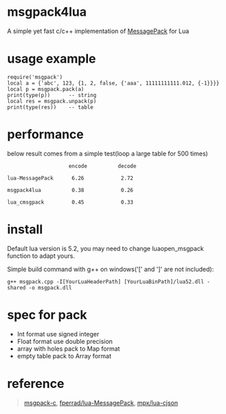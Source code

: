 # msgpack4lua
A simple yet fast c/c++ implementation of [MessagePack](https://msgpack.org/) for Lua

# usage example
```
require('msgpack')
local a = {'abc', 123, {1, 2, false, {'aaa', 11111111111.012, {-1}}}}
local p = msgpack.pack(a)
print(type(p))      -- string
local res = msgpack.unpack(p)
print(type(res))    -- table
```

# performance
below result comes from a simple test(loop a large table for 500 times)

                        encode          decode

    lua-MessagePack      6.26            2.72

    msgpack4lua          0.38            0.26

    lua_cmsgpack         0.45            0.33

# install
Default lua version is 5.2, you may need to change luaopen_msgpack function to adapt yours.

Simple build command with g++ on windows('[' and ']' are not included):

`
g++ msgpack.cpp -I[YourLuaHeaderPath] [YourLuaBinPath]/lua52.dll -shared -o msgpack.dll
`

# spec for pack
- Int format use signed integer
- Float format use double precision
- array with holes pack to Map format
- empty table pack to Array format

# reference
>[msgpack-c](https://github.com/msgpack/msgpack-c), 
[fperrad/lua-MessagePack](https://github.com/fperrad/lua-MessagePack),
[mpx/lua-cjson](https://github.com/mpx/lua-cjson)
